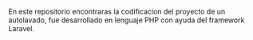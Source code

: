 En este repositorio encontraras la codificacion del proyecto de un autolavado, fue desarrollado en lenguaje PHP con ayuda del
framework Laravel. 
